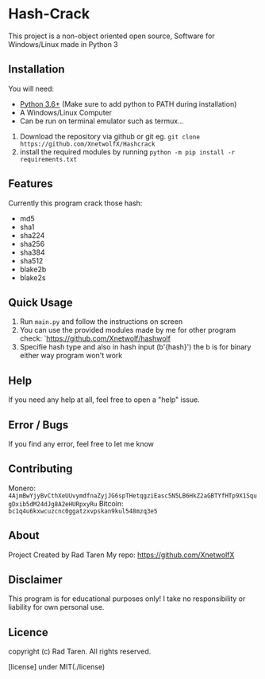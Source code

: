 # Hash-Crack

This project is a non-object oriented open source, Software for Windows/Linux made in Python 3 

## Installation

You will need:

* [Python 3.6+](https://www.python.org/downloads) (Make sure to add python to PATH during installation)
* A Windows/Linux Computer
* Can be run on terminal emulator such as termux...

1. Download the repository via github or git eg. `git clone https://github.com/XnetwolfX/Hashcrack`
2. install the required modules by running `python -m pip install -r requirements.txt`

## Features

Currently this program crack those hash:

* md5
* sha1
* sha224
* sha256
* sha384
* sha512
* blake2b
* blake2s

## Quick Usage

1. Run `main.py` and follow the instructions on screen 
2. You can use the provided modules made by me for other program check: `https://github.com/Xnetwolf/hashwolf
3. Specifie hash type and also in hash input (b'{hash}')
the b is for binary either way program won't work

## Help

If you need any help at all, feel free to open a "help" issue.

## Error / Bugs

If you find any error, feel free to let me know

## Contributing

Monero:
`4AjmBwYjyBvCthXeUUvymdfnaZyjJG6spTHetqgziEasc5N5LB6HkZ2aGBTYfHTp9X1SqugDxib5dM24dJg8A2eHURpxyRu`
Bitcoin:
`bc1q4u6kxwcuzcnc0ggatzxvpskan9kul548mzq3e5`

## About

Project Created by Rad Taren
My repo:
	https://github.com/XnetwolfX

## Disclaimer

This program is for educational purposes only! I take no responsibility or liability for own personal use.

## Licence 
copyright (c) Rad Taren. All rights reserved.

[license] under MIT(./license)